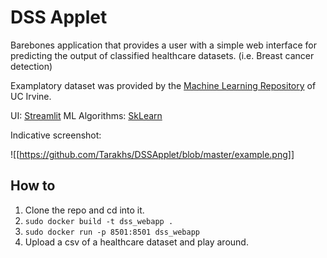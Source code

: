 # DSS Applet

Barebones application that provides a user with a simple web interface for predicting the output of classified healthcare datasets. (i.e. Breast cancer detection)

Examplatory dataset was provided by the [Machine Learning Repository](https://archive.ics.uci.edu/dataset/451/breast+cancer+coimbra) of UC Irvine.

UI: [Streamlit](https://github.com/streamlit/streamlit)
ML Algorithms: [SkLearn](https://scikit-learn.org/stable/)

Indicative screenshot:

![[https://github.com/Tarakhs/DSSApplet/blob/master/example.png]]
## How to

1) Clone the repo and cd into it.
2) `sudo docker build -t dss_webapp .`
3) `sudo docker run -p 8501:8501 dss_webapp `
4) Upload a csv of a healthcare dataset and play around.
